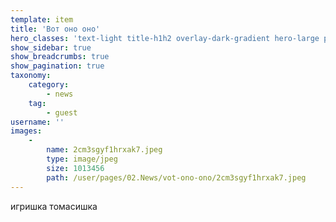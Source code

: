 ```yaml
---
template: item
title: 'Вот оно оно'
hero_classes: 'text-light title-h1h2 overlay-dark-gradient hero-large parallax'
show_sidebar: true
show_breadcrumbs: true
show_pagination: true
taxonomy:
    category:
        - news
    tag:
        - guest
username: ''
images:
    -
        name: 2cm3sgyf1hrxak7.jpeg
        type: image/jpeg
        size: 1013456
        path: /user/pages/02.News/vot-ono-ono/2cm3sgyf1hrxak7.jpeg
---
```


игришка томасишка